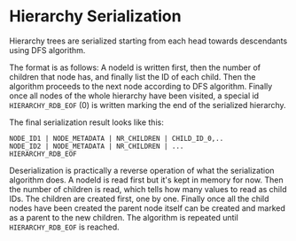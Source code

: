 # Hierarchy Serialization

Hierarchy trees are serialized starting from each head towards descendants using
DFS algorithm.

The format is as follows: A nodeId is written first, then the number of children
that node has, and finally list the ID of each child. Then the algorithm
proceeds to the next node according to DFS algorithm. Finally once all nodes
of the whole hierarchy have been visited, a special id `HIERARCHY_RDB_EOF` (0)
is written marking the end of the serialized hierarchy.

The final serialization result looks like this:

```
NODE_ID1 | NODE_METADATA | NR_CHILDREN | CHILD_ID_0,..
NODE_ID2 | NODE_METADATA | NR_CHILDREN | ...
HIERARCHY_RDB_EOF
```

Deserialization is practically a reverse operation of what the serialization
algorithm does. A nodeId is read first but it's kept in memory for now. Then the
number of children is read, which tells how many values to read as child IDs.
The children are created first, one by one. Finally once all the child nodes
have been created the parent node itself can be created and marked as a parent
to the new children. The algorithm is repeated until `HIERARCHY_RDB_EOF` is
reached.
